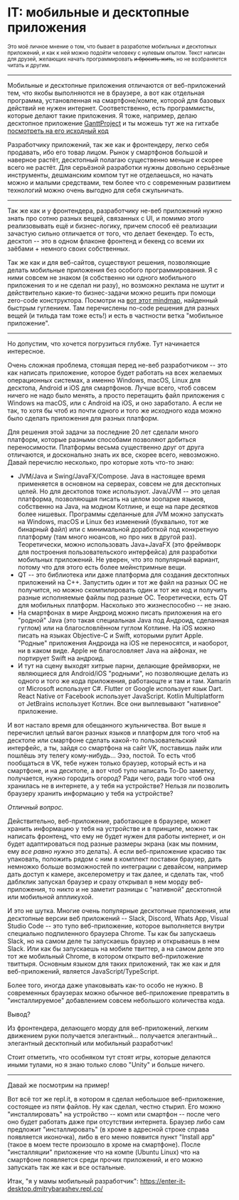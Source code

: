 # IT: мобильные и десктопные приложения

<sub>Это моё личное мнение о том, что бывает в разработке мобильных и десктопных приложений, и как к ней можно подойти человеку с нулевым опытом. 
Текст написан для друзей, желающих начать программировать ~~и бросить жить~~, но не возбраняется читать и другим.</sub>

----

Мобильные и десктопные приложения отличаются от веб-приложений тем, что якобы выполняются не в браузере, а вот как отдельная программа, установленная 
на смартфоне/компе, которой для базовых действий не нужен интернет. Соответственно, есть программисты, которые делают такие приложения. 
Я тоже, например, делаю десктопное приложение [GanttProject](https://ganttproject.biz) и ты можешь тут же на гитхабе 
[посмотреть на его исходный код](https://github.com/bardsoftware/ganttproject)

Разработчику приложений, так же как и фронтендеру, легко себя продавать, ибо его товар лицом. Рынок у смартфонов большой и наверное растёт, десктопный полагаю
существенно меньше и скорее всего не растёт. Для серьёзной разработки нужны довольно серьёзные инструменты, дешманским компом тут не отделаешься, но начать
можно и малыми средствами, тем более что с современным развитием технологий можно очень выгодно для себя сжульничать.


----

Так же как и у фронтендера, разработчику не-веб приложений нужно знать про сотню разных вещей, связанных с UI, и помимо этого 
реализовывать ещё и бизнес-логику, причем способ её реализации зачастую сильно отличается от того, что делает бекендер. То есть, десктоп -- это в одном
флаконе фронтенд и бекенд со всеми их заёбами + немного своих собственных.

Так же как и для веб-сайтов, существуют решения, позволяющие делать мобильные приложения без особого программирования. Я с ними совсем не знаком 
(я собственно ни одного мобильного приложения то и не сделал ни разу), но возможно реклама не шутит и действительно какие-то бизнес-задачи можно решить 
при помощи zero-code конструктора. Посмотри на [вот этот mindmap](https://miro.com/app/board/uXjVOSC2at0=/?invite_link_id=799912219536&ref=vc.ru), 
найденный быстрым гуглением. Там перечислены no-code решения для разных вещей (и тильда там тоже есть!) и есть в частности ветка "мобильное приложение".

----

Но допустим, что хочется погрузиться глубже. Тут начинается интересное.

Очень сложная проблема, стоящая перед не-веб разработчиком -- это как написать приложение, которое будет работать на всех желаемых операционных
системах, а именно Windows, macOS, Linux для десктопа, Android и iOS для смартфонов. Лучше всего, чтоб совсем ничего не надо было менять, а просто перетащить файл 
приложения с Windows на macOS, или с Android на iOS, и оно заработало. А если не так, то хотя бы чтоб из почти одного и того же исходного
кода можно было сделать приложения для разных платформ. 

Для решения этой задачи за последние 20 лет сделали много платформ, которые разными способами позволяют добиться переносимости. Платформы весьма существенно 
друг от друга отличаются, и досконально знать их все, скорее всего, невозможно. Давай перечислю несколько, про которые хоть что-то знаю:

* JVM/Java и Swing/JavaFX/Compose. Java  в настоящее время применяется в основном на серверах, совсем не для десктопных целей. Но для десктопов тоже используют. 
  Java/JVM -- это целая платформа, позволяющая писать на целом зоопарке языков, собственно на Java, на модном Котлине, и еще на паре десятков более нишевых.
  Программы сделанные для JVM можно запускать на Windows, macOS и Linux без изменений (буквально, тот же бинарный файл)
  или с минимальной доработкой под конкретную платформу (там много нюансов, но про них в другой раз).
  Теоретически, можно использовать Java+JavaFX (это фреймворк для построения пользовательского интерфейса) для разработки мобильных приложений. Не уверен,
  что это популярный вариант, потому что для этого есть более мейнстримные вещи.
* QT -- это библиотека или даже платформа для создания десктопных приложений на C++. Запустить один и тот же файл на разных ОС не получится, но можно 
  скомпилировать один и тот же код и получить разные исполняемые файлы под разные ОС. Теоретически, есть QT для мобильных платформ. Насколько это 
  жизнеспособно -- не знаю.
* На смартфонах в мире Андроид можно писать приложения на его "родной" Java (это такая специальная Java под Андроид, сделанная гуглом) или на 
  благословлённом гуглом Котлине. На iOS можно писать на языках Objective-C и Swift, которыми рулит Apple. "Родные" приложения Андроида на iOS не переносятся,
  и наоборот, ни в каком виде. Apple не благословляет Java на айфонах, не портирует Swift на андроид.
* И тут на сцену выходят хитрые парни, делающие фреймворки, не являющиеся для Android/iOS "родными", но позволяющие делать из одного и того же кода приложения,
  работающте и там и там. Xamarin от Microsoft использует C#. Flutter от Google использует язык Dart. React Native от Facebook использует JavaScript. 
  Kotlin Multiplatform от JetBrains использует Котлин.
  Все они выплевывают "нативное" приложение.
  
И вот настало время для обещанного жульничества. Вот выше я перечислил целый вагон разных языков и платформ для того чтоб на десктопе или смартфоне сделать 
какой-то пользовательский интерфейс, а ты, зайдя со смартфона на сайт VK, поставишь лайк или пошлёшь эту телегу кому-нибудь... Эээ, постой. То есть чтоб
пообщаться в VK, тебе нужен только браузер, который есть и на смартфоне, и на десктопе, а вот чтоб тупо написать To-Do заметку, получается, нужно городить огород?
Ради чего, ради того чтоб она хранилась не в интернете, а у тебя на устройстве? Нельзя ли позволить браузеру хранить информацию у тебя на устройстве?

_Отличный вопрос._

Действительно, веб-приложение, работающее в браузере, может хранить информацию у тебя на устройстве и в принципе, можно так написать фронтенд, что ему 
не будет нужен для работы интернет, и он будет адаптироваться под разные размеры экрана (как мы помним, ему _все равно нужно_ это делать). А если веб-приложение
красиво так упаковать, положить рядом с ним в комплект поставки браузер, дать немножко больше возможностей по интеграции с девайсом, например 
дать доступ к камере, акселерометру и так далее, и сделать так, чтоб даблклик запускал браузер и сразу открывал в нем морду веб-приложения,
то никто и не заметит разницы с "нативной" десктопной или мобильной аппликухой. 

И это не шутка. Многие очень популярные десктопные приложения, или десктопные версии веб приложений -- Slack, Discord, Whats App, Visual Studio Code -- это тупо веб-приложение,
которое выполняется внутри специально подпиленного браузера Chrome. Ты как бы запускаешь Slack, но на самом деле ты запускаешь браузер и открываешь
в нем Slack. Или как бы запускаешь на мобиле твиттер, а на самом деле это тот же мобильный Chrome, в котором открыто веб-приложение твиттыря. 
Основным языком для таких приложений, так же как и для веб-приложений, является JavaScript/TypeScript.

Более того, иногда даже упаковывать как-то особо не нужно. В современных браузерах можно обычное веб-приложение превратить в "инсталлируемое" добавлением совсем
небольшого количества кода.

Вывод? 

Из фронтендера, делающего морду для веб-приложений, легким движением руки получается элегантный... получается элегантный... элегантный десктопный или 
мобильный разработчик! 

Стоит отметить, что особняком тут стоят игры, которые делаются иными тулами, но я знаю только слово "Unity" и больше ничего.

----

Давай же посмотрим на пример!

Вот всё тот же repl.it, в котором я сделал небольшое веб-приложение, состоящее из пяти файлов. Ну как сделал, честно стырил. 
Его можно "инсталлировать" на устройство -- комп или смартфон -- после чего оно будет работать даже при отсутствии интернета. 
Браузер либо сам предложит "инсталлировать" (в хроме в адресной строке справа появляется иконочка), 
либо в его меню появится пункт "Install app" (такое в моем тесте произошло в хроме на смартфоне). После "инсталляции" приложение что на 
компе (Ubuntu Linux) что на смартфоне появляется среди прочих приложений, и его можно запускать так же как и все остальные.

Итак, "я у мамы мобильный разработчик": https://enter-it-desktop.dmitrybarashev.repl.co/
